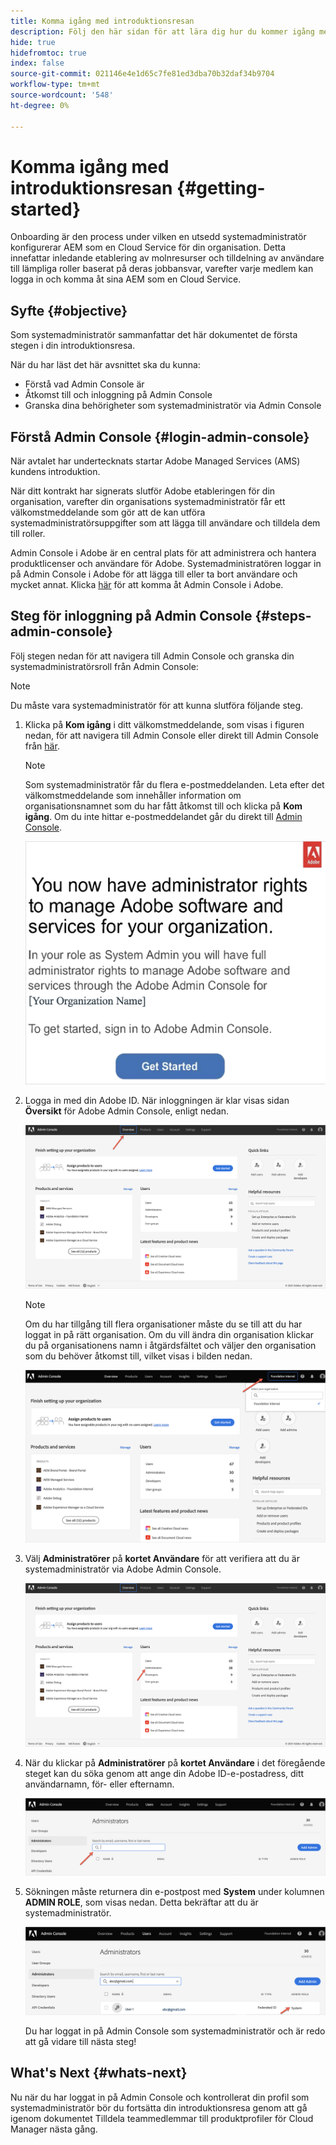 ```yaml
---
title: Komma igång med introduktionsresan
description: Följ den här sidan för att lära dig hur du kommer igång med en introduktionsresa
hide: true
hidefromtoc: true
index: false
source-git-commit: 021146e4e1d65c7fe81ed3dba70b32daf34b9704
workflow-type: tm+mt
source-wordcount: '548'
ht-degree: 0%

---
```


# Komma igång med introduktionsresan {#getting-started}

Onboarding är den process under vilken en utsedd systemadministratör konfigurerar AEM som en Cloud Service för din organisation. Detta innefattar inledande etablering av molnresurser och tilldelning av användare till lämpliga roller baserat på deras jobbansvar, varefter varje medlem kan logga in och komma åt sina AEM som en Cloud Service.

## Syfte {#objective}

Som systemadministratör sammanfattar det här dokumentet de första stegen i din introduktionsresa.

När du har läst det här avsnittet ska du kunna:

* Förstå vad Admin Console är
* Åtkomst till och inloggning på Admin Console
* Granska dina behörigheter som systemadministratör via Admin Console

## Förstå Admin Console {#login-admin-console}

När avtalet har undertecknats startar Adobe Managed Services (AMS) kundens introduktion.

När ditt kontrakt har signerats slutför Adobe etableringen för din organisation, varefter din organisations systemadministratör får ett välkomstmeddelande som gör att de kan utföra systemadministratörsuppgifter som att lägga till användare och tilldela dem till roller.

Admin Console i Adobe är en central plats för att administrera och hantera produktlicenser och användare för Adobe. Systemadministratören loggar in på Admin Console i Adobe för att lägga till eller ta bort användare och mycket annat. Klicka [här](https://adminconsole.adobe.com/) för att komma åt Admin Console i Adobe.


## Steg för inloggning på Admin Console {#steps-admin-console}

Följ stegen nedan för att navigera till Admin Console och granska din systemadministratörsroll från Admin Console:

>[!NOTE]
>Du måste vara systemadministratör för att kunna slutföra följande steg.

1. Klicka på **Kom igång** i ditt välkomstmeddelande, som visas i figuren nedan, för att navigera till Admin Console eller direkt till Admin Console från [här](https://adminconsole.adobe.com).

   >[!NOTE]
   >Som systemadministratör får du flera e-postmeddelanden. Leta efter det välkomstmeddelande som innehåller information om organisationsnamnet som du har fått åtkomst till och klicka på **Kom igång**. Om du inte hittar e-postmeddelandet går du direkt till [Admin Console](https://adminconsole.adobe.com/).

   ![](/help/onboarding/onboarding-journey/assets/sys-admin-getstarted.png)

1. Logga in med din Adobe ID. När inloggningen är klar visas sidan **Översikt** för Adobe Admin Console, enligt nedan.

   ![](/help/onboarding/onboarding-journey/assets/get-started1.png)

   >[!NOTE]
   >Om du har tillgång till flera organisationer måste du se till att du har loggat in på rätt organisation. Om du vill ändra din organisation klickar du på organisationens namn i åtgärdsfältet och väljer den organisation som du behöver åtkomst till, vilket visas i bilden nedan.

   ![](/help/onboarding/onboarding-journey/assets/admin-console-orgswitch.png)

1. Välj **Administratörer** på **kortet Användare** för att verifiera att du är systemadministratör via Adobe Admin Console.

   ![](/help/onboarding/onboarding-journey/assets/get-started2.png)

1. När du klickar på **Administratörer** på **kortet Användare** i det föregående steget kan du söka genom att ange din Adobe ID-e-postadress, ditt användarnamn, för- eller efternamn.

   ![](/help/onboarding/onboarding-journey/assets/get-started3.png)

1. Sökningen måste returnera din e-postpost med **System** under kolumnen **ADMIN ROLE**, som visas nedan. Detta bekräftar att du är systemadministratör.

   ![](/help/onboarding/onboarding-journey/assets/get-started4.png)

   Du har loggat in på Admin Console som systemadministratör och är redo att gå vidare till nästa steg!

## What&#39;s Next {#whats-next}

Nu när du har loggat in på Admin Console och kontrollerat din profil som systemadministratör bör du fortsätta din introduktionsresa genom att gå igenom dokumentet Tilldela teammedlemmar till produktprofiler för Cloud Manager nästa gång.


